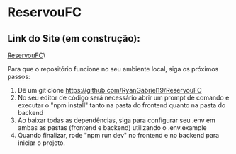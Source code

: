 # ReservouFC

## Link do Site (em construção):
[ReservouFC](https://reservou-fc.vercel.app/)\

Para que o repositório funcione no seu ambiente local, siga os próximos passos:

1. Dê um git clone https://github.com/RyanGabriel19/ReservouFC
2. No seu editor de código será necessário abrir um prompt de comando e executar o "npm install" tanto na pasta do frontend quanto na pasta do backend
3. Ao baixar todas as dependências, siga para configurar seu .env em ambas as pastas (frontend e backend) utilizando o .env.example
4. Quando finalizar, rode "npm run dev" no frontend e no backend para iniciar o projeto.
